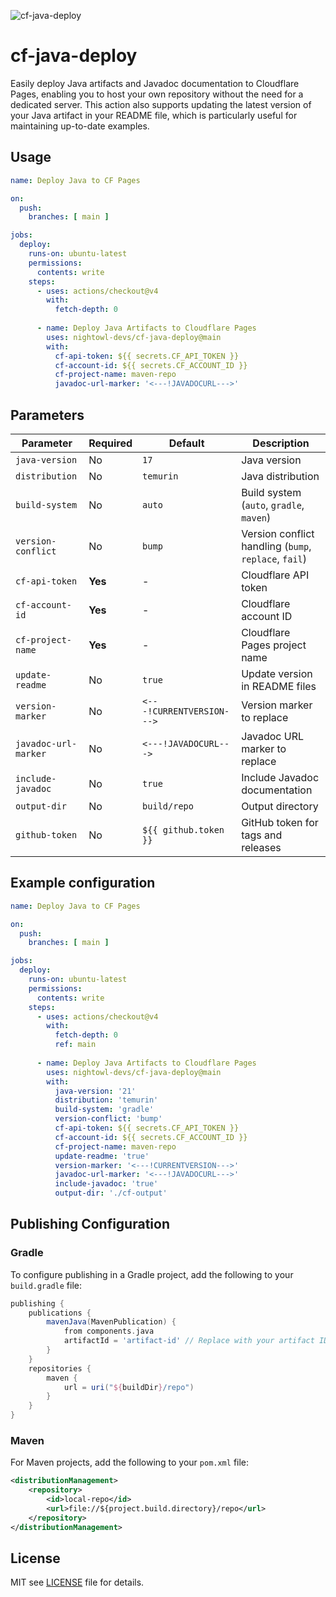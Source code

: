 ![cf-java-deploy](https://socialify.git.ci/nightowl-devs/cf-java-deploy/image?custom_description=Deploy+java+artifacts+into+CloudFlare+pages+effortlessly.&custom_language=Cloudflare&description=1&issues=1&language=1&name=1&owner=1&pulls=1&stargazers=1&theme=Dark)
# cf-java-deploy


Easily deploy Java artifacts and Javadoc documentation to Cloudflare Pages, enabling you to host your own repository without the need for a dedicated server. This action also supports updating the latest version of your Java artifact in your README file, which is particularly useful for maintaining up-to-date examples.

## Usage

```yaml
name: Deploy Java to CF Pages

on:
  push:
    branches: [ main ]

jobs:
  deploy:
    runs-on: ubuntu-latest
    permissions:
      contents: write
    steps:
      - uses: actions/checkout@v4
        with:
          fetch-depth: 0
          
      - name: Deploy Java Artifacts to Cloudflare Pages
        uses: nightowl-devs/cf-java-deploy@main
        with:
          cf-api-token: ${{ secrets.CF_API_TOKEN }}
          cf-account-id: ${{ secrets.CF_ACCOUNT_ID }}
          cf-project-name: maven-repo
          javadoc-url-marker: '<---!JAVADOCURL--->'
```

## Parameters

| Parameter | Required | Default | Description |
|----------|----------|----------|------|
| `java-version` | No | `17` | Java version |
| `distribution` | No | `temurin` | Java distribution |
| `build-system` | No | `auto` | Build system (`auto`, `gradle`, `maven`) |
| `version-conflict` | No | `bump` | Version conflict handling (`bump`, `replace`, `fail`) |
| `cf-api-token` | **Yes** | - | Cloudflare API token |
| `cf-account-id` | **Yes** | - | Cloudflare account ID |
| `cf-project-name` | **Yes** | - | Cloudflare Pages project name |
| `update-readme` | No | `true` | Update version in README files |
| `version-marker` | No | `<---!CURRENTVERSION--->` | Version marker to replace |
| `javadoc-url-marker` | No | `<---!JAVADOCURL--->` | Javadoc URL marker to replace |
| `include-javadoc` | No | `true` | Include Javadoc documentation |
| `output-dir` | No | `build/repo` | Output directory |
| `github-token` | No | `${{ github.token }}` | GitHub token for tags and releases |

## Example configuration

```yaml
name: Deploy Java to CF Pages

on:
  push:
    branches: [ main ]

jobs:
  deploy:
    runs-on: ubuntu-latest
    permissions:
      contents: write
    steps:
      - uses: actions/checkout@v4
        with:
          fetch-depth: 0
          ref: main
          
      - name: Deploy Java Artifacts to Cloudflare Pages
        uses: nightowl-devs/cf-java-deploy@main
        with:
          java-version: '21'
          distribution: 'temurin'
          build-system: 'gradle'
          version-conflict: 'bump'
          cf-api-token: ${{ secrets.CF_API_TOKEN }}
          cf-account-id: ${{ secrets.CF_ACCOUNT_ID }}
          cf-project-name: maven-repo
          update-readme: 'true'
          version-marker: '<---!CURRENTVERSION--->'
          javadoc-url-marker: '<---!JAVADOCURL--->'
          include-javadoc: 'true'
          output-dir: './cf-output'
```

## Publishing Configuration

### Gradle

To configure publishing in a Gradle project, add the following to your `build.gradle` file:

```groovy
publishing {
    publications {
        mavenJava(MavenPublication) {
            from components.java
            artifactId = 'artifact-id' // Replace with your artifact ID
        }
    }
    repositories {
        maven {
            url = uri("${buildDir}/repo")
        }
    }
}
```

### Maven

For Maven projects, add the following to your `pom.xml` file:

```xml
<distributionManagement>
    <repository>
        <id>local-repo</id>
        <url>file://${project.build.directory}/repo</url>
    </repository>
</distributionManagement>
```

## License

MIT see [LICENSE](LICENSE) file for details.

